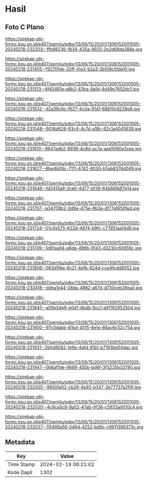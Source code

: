 # Hasil

## Foto C Plano

https://sirekap-obj-formc.kpu.go.id/e407/pemilu/pdpr/13/06/15/20/01/1306152001005-20240218-232203--ffb68236-1834-435a-9925-2e2d68da388e.jpg

https://sirekap-obj-formc.kpu.go.id/e407/pemilu/pdpr/13/06/15/20/01/1306152001005-20240218-231455--f9270fab-32ff-41a3-b2a3-2b106c5fda10.jpg

https://sirekap-obj-formc.kpu.go.id/e407/pemilu/pdpr/13/06/15/20/01/1306152001005-20240218-231513--4f45461e-a8b2-43ba-9a1d-4d49e7652dc1.jpg

https://sirekap-obj-formc.kpu.go.id/e407/pemilu/pdpr/13/06/15/20/01/1306152001005-20240218-231532--d2a39c6c-f627-4c0a-9141-68b19c8228e8.jpg

https://sirekap-obj-formc.kpu.go.id/e407/pemilu/pdpr/13/06/15/20/01/1306152001005-20240218-231548--9016d626-93c4-4c7d-a18c-62c1a4045639.jpg

https://sirekap-obj-formc.kpu.go.id/e407/pemilu/pdpr/13/06/15/20/01/1306152001005-20240218-231610--8647adb2-8938-4c8d-ac7a-aaa5090a3cee.jpg

https://sirekap-obj-formc.kpu.go.id/e407/pemilu/pdpr/13/06/15/20/01/1306152001005-20240218-231627--6be4b09c-7111-4742-8030-b5ab8374d049.jpg

https://sirekap-obj-formc.kpu.go.id/e407/pemilu/pdpr/13/06/15/20/01/1306152001005-20240218-231646--fd2413a9-2ce0-4d77-bf39-64b869df7e14.jpg

https://sirekap-obj-formc.kpu.go.id/e407/pemilu/pdpr/13/06/15/20/01/1306152001005-20240218-231707--a34708b2-0d9a-475e-8b3a-df77a1650fed.jpg

https://sirekap-obj-formc.kpu.go.id/e407/pemilu/pdpr/13/06/15/20/01/1306152001005-20240218-231724--01c0e575-622d-4874-b9fc-c77851aa14d9.jpg

https://sirekap-obj-formc.kpu.go.id/e407/pemilu/pdpr/13/06/15/20/01/1306152001005-20240218-231749--1d91aa94-e6da-496b-9143-d3230c60656c.jpg

https://sirekap-obj-formc.kpu.go.id/e407/pemilu/pdpr/13/06/15/20/01/1306152001005-20240218-231806--063d1f4e-8c21-4efb-924d-cce4fcdd8052.jpg

https://sirekap-obj-formc.kpu.go.id/e407/pemilu/pdpr/13/06/15/20/01/1306152001005-20240218-233418--ddba1e44-28da-4882-a67d-d730ceb29ea0.jpg

https://sirekap-obj-formc.kpu.go.id/e407/pemilu/pdpr/13/06/15/20/01/1306152001005-20240218-231845--a09e54e8-e0d1-4bdb-9cc1-a9119295250d.jpg

https://sirekap-obj-formc.kpu.go.id/e407/pemilu/pdpr/13/06/15/20/01/1306152001005-20240218-231900--97c0dabb-61bd-4515-8e1e-66ac6c52c754.jpg

https://sirekap-obj-formc.kpu.go.id/e407/pemilu/pdpr/13/06/15/20/01/1306152001005-20240218-231931--2b5d8082-fe9e-4afd-81b1-b7193be04dac.jpg

https://sirekap-obj-formc.kpu.go.id/e407/pemilu/pdpr/13/06/15/20/01/1306152001005-20240218-231947--0b6af1de-9688-455b-bd8f-3f3235b33790.jpg

https://sirekap-obj-formc.kpu.go.id/e407/pemilu/pdpr/13/06/15/20/01/1306152001005-20240218-232005--9830fa02-cb26-4e93-b337-2b77737a2f0f.jpg

https://sirekap-obj-formc.kpu.go.id/e407/pemilu/pdpr/13/06/15/20/01/1306152001005-20240218-232020--4c9ca5c8-9a52-47ab-9136-c5933a0010c4.jpg

https://sirekap-obj-formc.kpu.go.id/e407/pemilu/pdpr/13/06/15/20/01/1306152001005-20240218-232037--55499a56-046d-4252-bd9c-c9911396373c.jpg


## Metadata

| Key        | Value               |
| ---------- | ------------------- |
| Time Stamp | 2024-02-19 06:21:02 |
| Kode Dapil | 1302                |



